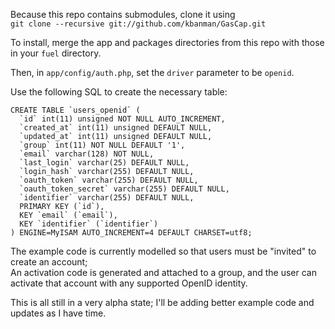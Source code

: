 Because this repo contains submodules, clone it using  
`git clone --recursive git://github.com/kbanman/GasCap.git`

To install, merge the app and packages directories from this repo with those in your `fuel` directory.

Then, in `app/config/auth.php`, set the `driver` parameter to be `openid`.

Use the following SQL to create the necessary table:

	CREATE TABLE `users_openid` (
	  `id` int(11) unsigned NOT NULL AUTO_INCREMENT,
	  `created_at` int(11) unsigned DEFAULT NULL,
	  `updated_at` int(11) unsigned DEFAULT NULL,
	  `group` int(11) NOT NULL DEFAULT '1',
	  `email` varchar(128) NOT NULL,
	  `last_login` varchar(25) DEFAULT NULL,
	  `login_hash` varchar(255) DEFAULT NULL,
	  `oauth_token` varchar(255) DEFAULT NULL,
	  `oauth_token_secret` varchar(255) DEFAULT NULL,
	  `identifier` varchar(255) DEFAULT NULL,
	  PRIMARY KEY (`id`),
	  KEY `email` (`email`),
	  KEY `identifier` (`identifier`)
	) ENGINE=MyISAM AUTO_INCREMENT=4 DEFAULT CHARSET=utf8;

The example code is currently modelled so that users must be "invited" to create an account;  
An activation code is generated and attached to a group, and the user can activate that account with any supported OpenID identity.  

This is all still in a very alpha state; I'll be adding better example code and updates as I have time.